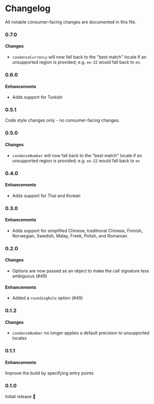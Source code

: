 # Changelog

All notable consumer-facing changes are documented in this file.

### 0.7.0

#### Changes

- `condenseCurrency` will now fall back to the "best match" locale if an unsupported region is provided; e.g. `en-ZZ` would fall back to `en`.

### 0.6.0

#### Enhancements

- Adds support for Turkish

### 0.5.1

Code style changes only - no consumer-facing changes.

### 0.5.0

#### Changes

- `condenseNumber` will now fall back to the "best match" locale if an unsupported region is provided; e.g. `en-ZZ` would fall back to `en`

### 0.4.0

#### Enhancements

- Adds support for Thai and Korean

### 0.3.0

#### Enhancements

- Adds support for simplified Chinese, traditional Chinese, Finnish, Norwegian, Swedish, Malay, Freek, Polish, and Romanian

### 0.2.0

#### Changes

- Options are now passed as an object to make the call signature less ambiguous (#49)

#### Enhancements

- Added a `roundingRule` option (#49)

### 0.1.2

#### Changes

- `condenseNumber` no longer applies a default precision to unsupported locales

### 0.1.1

#### Enhancements

Improve the build by specifying entry points

### 0.1.0

Initial release :tada:
